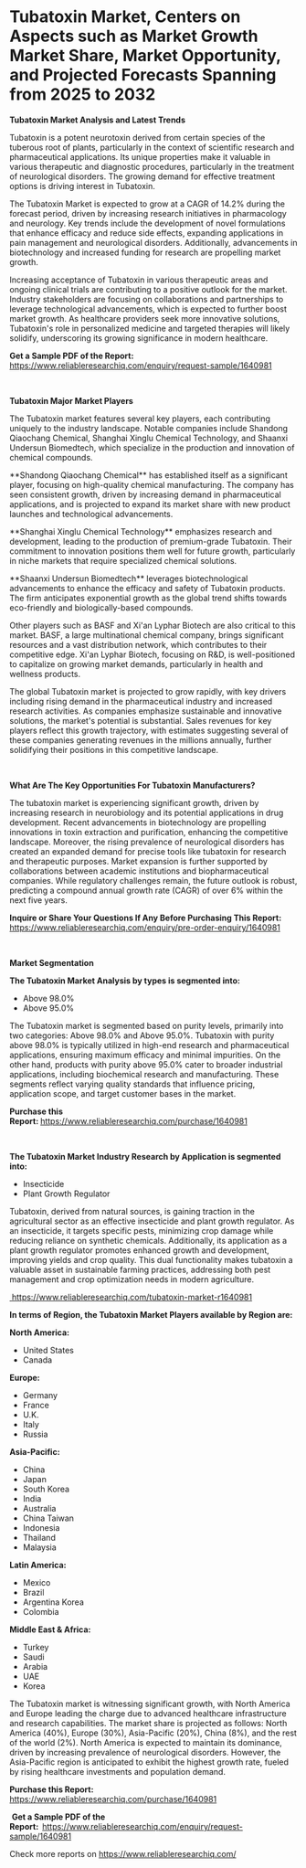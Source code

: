 <p><h1>Tubatoxin Market, Centers on Aspects such as Market Growth Market Share, Market Opportunity, and Projected Forecasts Spanning from 2025 to 2032</h1></p><p><strong>Tubatoxin Market Analysis and Latest Trends</strong></p>
<p><p>Tubatoxin is a potent neurotoxin derived from certain species of the tuberous root of plants, particularly in the context of scientific research and pharmaceutical applications. Its unique properties make it valuable in various therapeutic and diagnostic procedures, particularly in the treatment of neurological disorders. The growing demand for effective treatment options is driving interest in Tubatoxin.</p><p>The Tubatoxin Market is expected to grow at a CAGR of 14.2% during the forecast period, driven by increasing research initiatives in pharmacology and neurology. Key trends include the development of novel formulations that enhance efficacy and reduce side effects, expanding applications in pain management and neurological disorders. Additionally, advancements in biotechnology and increased funding for research are propelling market growth.</p><p>Increasing acceptance of Tubatoxin in various therapeutic areas and ongoing clinical trials are contributing to a positive outlook for the market. Industry stakeholders are focusing on collaborations and partnerships to leverage technological advancements, which is expected to further boost market growth. As healthcare providers seek more innovative solutions, Tubatoxin's role in personalized medicine and targeted therapies will likely solidify, underscoring its growing significance in modern healthcare.</p></p>
<p><strong>Get a Sample PDF of the Report:&nbsp;</strong> <a href="https://www.reliableresearchiq.com/enquiry/request-sample/1640981?utm_campaign=2443&utm_medium=2&utm_source=Github&utm_content=ia&utm_term=02042025&utm_id=tubatoxin">https://www.reliableresearchiq.com/enquiry/request-sample/1640981</a></p>
<p>&nbsp;</p>
<p><strong>Tubatoxin Major Market Players</strong></p>
<p><p>The Tubatoxin market features several key players, each contributing uniquely to the industry landscape. Notable companies include Shandong Qiaochang Chemical, Shanghai Xinglu Chemical Technology, and Shaanxi Undersun Biomedtech, which specialize in the production and innovation of chemical compounds.</p><p>**Shandong Qiaochang Chemical** has established itself as a significant player, focusing on high-quality chemical manufacturing. The company has seen consistent growth, driven by increasing demand in pharmaceutical applications, and is projected to expand its market share with new product launches and technological advancements.</p><p>**Shanghai Xinglu Chemical Technology** emphasizes research and development, leading to the production of premium-grade Tubatoxin. Their commitment to innovation positions them well for future growth, particularly in niche markets that require specialized chemical solutions.</p><p>**Shaanxi Undersun Biomedtech** leverages biotechnological advancements to enhance the efficacy and safety of Tubatoxin products. The firm anticipates exponential growth as the global trend shifts towards eco-friendly and biologically-based compounds.</p><p>Other players such as BASF and Xi'an Lyphar Biotech are also critical to this market. BASF, a large multinational chemical company, brings significant resources and a vast distribution network, which contributes to their competitive edge. Xi'an Lyphar Biotech, focusing on R&D, is well-positioned to capitalize on growing market demands, particularly in health and wellness products.</p><p>The global Tubatoxin market is projected to grow rapidly, with key drivers including rising demand in the pharmaceutical industry and increased research activities. As companies emphasize sustainable and innovative solutions, the market's potential is substantial. Sales revenues for key players reflect this growth trajectory, with estimates suggesting several of these companies generating revenues in the millions annually, further solidifying their positions in this competitive landscape.</p></p>
<p>&nbsp;</p>
<p><strong>What Are The Key Opportunities For Tubatoxin Manufacturers?</strong></p>
<p><p>The tubatoxin market is experiencing significant growth, driven by increasing research in neurobiology and its potential applications in drug development. Recent advancements in biotechnology are propelling innovations in toxin extraction and purification, enhancing the competitive landscape. Moreover, the rising prevalence of neurological disorders has created an expanded demand for precise tools like tubatoxin for research and therapeutic purposes. Market expansion is further supported by collaborations between academic institutions and biopharmaceutical companies. While regulatory challenges remain, the future outlook is robust, predicting a compound annual growth rate (CAGR) of over 6% within the next five years.</p></p>
<p><strong>Inquire or Share Your Questions If Any Before Purchasing This Report:</strong> <a href="https://www.reliableresearchiq.com/enquiry/pre-order-enquiry/1640981?utm_campaign=2443&utm_medium=2&utm_source=Github&utm_content=ia&utm_term=02042025&utm_id=tubatoxin">https://www.reliableresearchiq.com/enquiry/pre-order-enquiry/1640981</a></p>
<p>&nbsp;</p>
<p><strong>Market Segmentation</strong></p>
<p><strong>The Tubatoxin Market Analysis by types is segmented into:</strong></p>
<p><ul><li>Above 98.0%</li><li>Above 95.0%</li></ul></p>
<p><p>The Tubatoxin market is segmented based on purity levels, primarily into two categories: Above 98.0% and Above 95.0%. Tubatoxin with purity above 98.0% is typically utilized in high-end research and pharmaceutical applications, ensuring maximum efficacy and minimal impurities. On the other hand, products with purity above 95.0% cater to broader industrial applications, including biochemical research and manufacturing. These segments reflect varying quality standards that influence pricing, application scope, and target customer bases in the market.</p></p>
<p><strong>Purchase this Report:&nbsp;</strong><a href="https://www.reliableresearchiq.com/purchase/1640981?utm_campaign=2443&utm_medium=2&utm_source=Github&utm_content=ia&utm_term=02042025&utm_id=tubatoxin">https://www.reliableresearchiq.com/purchase/1640981</a></p>
<p>&nbsp;</p>
<p><strong>The Tubatoxin Market Industry Research by Application is segmented into:</strong></p>
<p><ul><li>Insecticide</li><li>Plant Growth Regulator</li></ul></p>
<p><p>Tubatoxin, derived from natural sources, is gaining traction in the agricultural sector as an effective insecticide and plant growth regulator. As an insecticide, it targets specific pests, minimizing crop damage while reducing reliance on synthetic chemicals. Additionally, its application as a plant growth regulator promotes enhanced growth and development, improving yields and crop quality. This dual functionality makes tubatoxin a valuable asset in sustainable farming practices, addressing both pest management and crop optimization needs in modern agriculture.</p></p>
<p><a href="https://www.reliableresearchiq.com/tubatoxin-market-r1640981?utm_campaign=2443&utm_medium=2&utm_source=Github&utm_content=ia&utm_term=02042025&utm_id=tubatoxin">&nbsp;https://www.reliableresearchiq.com/tubatoxin-market-r1640981</a></p>
<p><strong>In terms of Region, the Tubatoxin Market Players available by Region are:</strong></p>
<p>
    <p> <strong> North America: </strong>
        <ul>
            <li>United States</li>
            <li>Canada</li>
        </ul>
        </p> 
    <p> <strong> Europe: </strong>
        <ul>
            <li>Germany</li>
            <li>France</li>
            <li>U.K.</li>
            <li>Italy</li>
            <li>Russia</li>
        </ul>
        </p> 
    <p> <strong> Asia-Pacific: </strong>
        <ul>
            <li>China</li>
            <li>Japan</li>
            <li>South Korea</li>
            <li>India</li>
            <li>Australia</li>
            <li>China Taiwan</li>
            <li>Indonesia</li>
            <li>Thailand</li>
            <li>Malaysia</li>
        </ul>
        </p> 
    <p> <strong> Latin America: </strong>
        <ul>
            <li>Mexico</li>
            <li>Brazil</li>
            <li>Argentina Korea</li>
            <li>Colombia</li>
        </ul>
        </p> 
    <p> <strong> Middle East & Africa: </strong>
        <ul>
            <li>Turkey</li>
            <li>Saudi</li>
            <li>Arabia</li>
            <li>UAE</li>
            <li>Korea</li>
        </ul>
    </p>
    </p>
<p><p>The Tubatoxin market is witnessing significant growth, with North America and Europe leading the charge due to advanced healthcare infrastructure and research capabilities. The market share is projected as follows: North America (40%), Europe (30%), Asia-Pacific (20%), China (8%), and the rest of the world (2%). North America is expected to maintain its dominance, driven by increasing prevalence of neurological disorders. However, the Asia-Pacific region is anticipated to exhibit the highest growth rate, fueled by rising healthcare investments and population demand.</p></p>
<p><strong>Purchase this Report: </strong><a href="https://www.reliableresearchiq.com/purchase/1640981?utm_campaign=2443&utm_medium=2&utm_source=Github&utm_content=ia&utm_term=02042025&utm_id=tubatoxin">https://www.reliableresearchiq.com/purchase/1640981</a></p>
<p>&nbsp;<strong>Get a Sample PDF of the Report:&nbsp;&nbsp;</strong><a href="https://www.reliableresearchiq.com/enquiry/request-sample/1640981?utm_campaign=2443&utm_medium=2&utm_source=Github&utm_content=ia&utm_term=02042025&utm_id=tubatoxin">https://www.reliableresearchiq.com/enquiry/request-sample/1640981</a></p>
<p><strong></strong></p>
<p>Check more reports on <a href="https://www.reliableresearchiq.com/?utm_campaign=2443&utm_medium=2&utm_source=Github&utm_content=ia&utm_term=02042025&utm_id=tubatoxin">https://www.reliableresearchiq.com/</a></p>